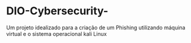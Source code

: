 # DIO-Cybersecurity-
Um projeto idealizado para a criação de um Phishing utilizando máquina virtual e o sistema operacional kali Linux 
